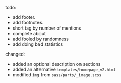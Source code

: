 todo:

- add footer.
- add footnotes.
- short tag by number of mentions
- complete about
- add fooled by randomness
- add doing bad statistics

changed:

- added an optional description on sections
- added an alternative `templates/homepage_v2.html`
- modified `img` from `sass/parts/_image.scss`
